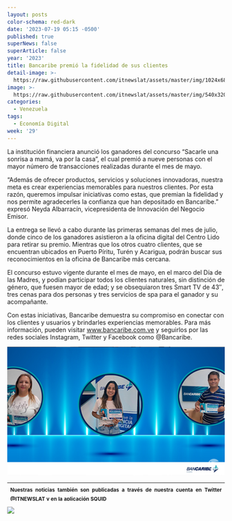 ```yaml
---
layout: posts
color-schema: red-dark
date: '2023-07-19 05:15 -0500'
published: true
superNews: false
superArticle: false
year: '2023'
title: Bancaribe premió la fidelidad de sus clientes
detail-image: >-
  https://raw.githubusercontent.com/itnewslat/assets/master/img/1024x680/fidelidad-bancaribe-g.jpg
image: >-
  https://raw.githubusercontent.com/itnewslat/assets/master/img/540x320/fidelidad-bancaribe-p.jpg
categories:
  - Venezuela
tags:
  - Economía Digital
week: '29'
---
```

La institución financiera anunció los ganadores del concurso “Sacarle una sonrisa a mamá, va por la casa”, el cual premió a nueve personas con el mayor número de transacciones realizadas durante el mes de mayo.

“Además de ofrecer productos, servicios y soluciones innovadoras, nuestra meta es crear experiencias memorables para nuestros clientes. Por esta razón, queremos impulsar iniciativas como estas, que premian la fidelidad y nos permite agradecerles la confianza que han depositado en Bancaribe.” expresó Neyda Albarracín, vicepresidenta de Innovación del Negocio Emisor.

La entrega se llevó a cabo durante las primeras semanas del mes de julio, donde cinco de los ganadores asistieron a la oficina digital del Centro Lido para retirar su premio. Mientras que los otros cuatro clientes, que se encuentran ubicados en Puerto Píritu, Turén y Acarigua, podrán buscar sus reconocimientos en la oficina de Bancaribe más cercana.

El concurso estuvo vigente durante el mes de mayo, en el marco del Día de las Madres, y podían participar todos los clientes naturales, sin distinción de género, que fuesen mayor de edad; y se obsequiaron tres Smart TV de 43″, tres cenas para dos personas y tres servicios de spa para el ganador y su acompañante.

Con estas iniciativas, Bancaribe demuestra su compromiso en conectar con los clientes y usuarios y brindarles experiencias memorables. Para más información, pueden visitar www.bancaribe.com.ve y seguirlos por las redes sociales Instagram, Twitter y Facebook como @Bancaribe.

![](https://raw.githubusercontent.com/itnewslat/assets/master/img/540x320/fidelidad-bancaribe-p.jpg)

<table style="height: 42px;" width="569">
<tbody>
<tr>
<td style="text-align: justify;"><sub><strong>Nuestras noticias también son publicadas a través de nuestra cuenta en Twitter <a href="https://twitter.com/itnewslat?lang=es">@ITNEWSLAT</a> y en la aplicación <a href="https://squidapp.co/en/">SQUID</a></strong></sub></td>
</tr>
</tbody>
</table>
<img src="https://tracker.metricool.com/c3po.jpg?hash=56f88a41e39ab42c063cc51676587a04"/>